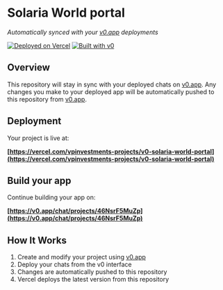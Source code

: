 # Solaria World portal

*Automatically synced with your [v0.app](https://v0.app) deployments*

[![Deployed on Vercel](https://img.shields.io/badge/Deployed%20on-Vercel-black?style=for-the-badge&logo=vercel)](https://vercel.com/vpinvestments-projects/v0-solaria-world-portal)
[![Built with v0](https://img.shields.io/badge/Built%20with-v0.app-black?style=for-the-badge)](https://v0.app/chat/projects/46NsrF5MuZp)

## Overview

This repository will stay in sync with your deployed chats on [v0.app](https://v0.app).
Any changes you make to your deployed app will be automatically pushed to this repository from [v0.app](https://v0.app).

## Deployment

Your project is live at:

**[https://vercel.com/vpinvestments-projects/v0-solaria-world-portal](https://vercel.com/vpinvestments-projects/v0-solaria-world-portal)**

## Build your app

Continue building your app on:

**[https://v0.app/chat/projects/46NsrF5MuZp](https://v0.app/chat/projects/46NsrF5MuZp)**

## How It Works

1. Create and modify your project using [v0.app](https://v0.app)
2. Deploy your chats from the v0 interface
3. Changes are automatically pushed to this repository
4. Vercel deploys the latest version from this repository
